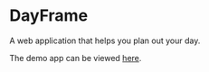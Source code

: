 DayFrame
========

A web application that helps you plan out your day.

The demo app can be viewed [here](https://dayframe.herokuapp.com).

